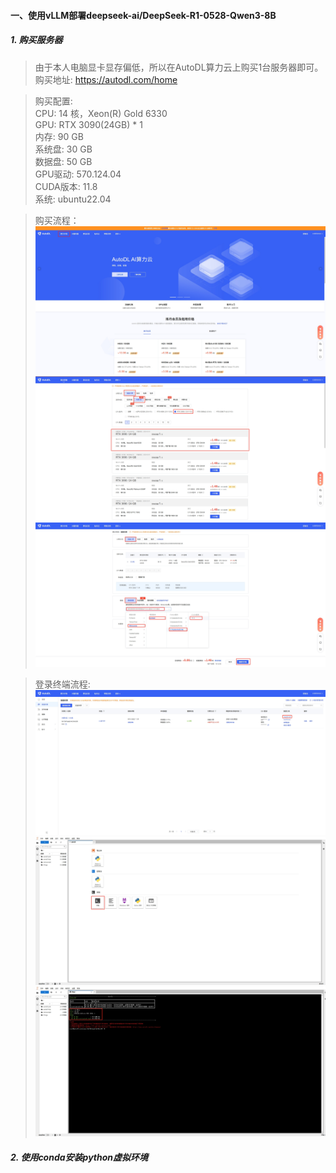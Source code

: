#### 一、使用vLLM部署deepseek-ai/DeepSeek-R1-0528-Qwen3-8B

##### 1. 购买服务器
> 由于本人电脑显卡显存偏低，所以在AutoDL算力云上购买1台服务器即可。
> 购买地址: https://autodl.com/home   

> 购买配置:    
> CPU: 14 核，Xeon(R) Gold 6330   
> GPU: RTX 3090(24GB) * 1  
> 内存: 90 GB  
> 系统盘: 30 GB  
> 数据盘: 50 GB  
> GPU驱动: 570.124.04  
> CUDA版本: 11.8   
> 系统: ubuntu22.04  

> 购买流程：  
![1.png](https://github.com/solodba/LLMOps/blob/main/day01/images/1.png)  
![2.png](https://github.com/solodba/LLMOps/blob/main/day01/images/2.png)  
![3.png](https://github.com/solodba/LLMOps/blob/main/day01/images/3.png)  

> 登录终端流程:
![4.png](https://github.com/solodba/LLMOps/blob/main/day01/images/4.png)  
![5.png](https://github.com/solodba/LLMOps/blob/main/day01/images/5.png) 
![6.png](https://github.com/solodba/LLMOps/blob/main/day01/images/6.png)


##### 2. 使用conda安装python虚拟环境
